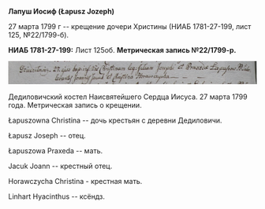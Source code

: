 **Лапуш Иосиф (Łapusz Jozeph)**

27 марта 1799 г -- крещение дочери Христины (НИАБ 1781-27-199, лист 125,
№22/1799-б).

**НИАБ 1781-27-199:** Лист 125об. **Метрическая запись №22/1799-р.**

![](./media/7eba6c1cbb1fae8d3f26db595e214fd46519d3c4.png)

Дедиловичский костел Наисвятейшего Сердца Иисуса. 27 марта 1799 года.
Метрическая запись о крещении.

Łapuszowna Christina -- дочь крестьян с деревни Дедиловичи.

Łapusz Joseph -- отец.

Łapuszowa Praxeda -- мать.

Jacuk Joann -- крестный отец.

Horawczycha Christina - крестная мать.

Linhart Hyacinthus -- ксёндз.
